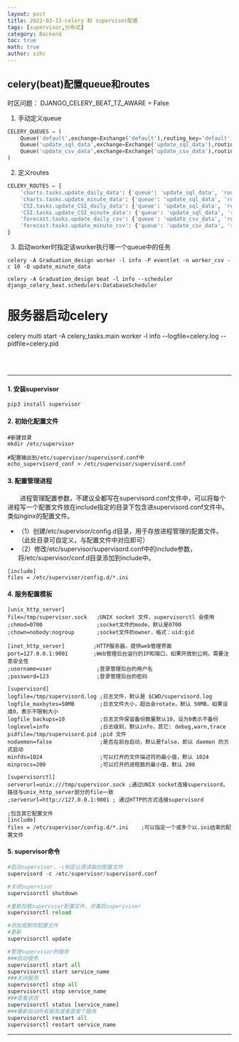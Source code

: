 ```yaml
---
layout: post
title: 2022-03-13-celery 和 supervisor配置 
tags: [supervisor,分布式]
category: Backend
toc: true
math: true
author: zzhc
---
```


## celery(beat)配置queue和routes

时区问题：
DJANGO_CELERY_BEAT_TZ_AWARE = False
1. 手动定义queue


```python
CELERY_QUEUES = (
    Queue('default',exchange=Exchange('default'),routing_key='default'),
    Queue('update_sql_data',exchange=Exchange('update_sql_data'),routing_key='update_sql_data'),
    Queue('update_csv_data',exchange=Exchange('update_csv_data'),routing_key='update_csv_data'),
)
```


2. 定义routes



```python
CELERY_ROUTES = {
    'charts.tasks.update_daily_data': {'queue': 'update_sql_data', 'routing_key': 'update_sql_data'},
    'charts.tasks.update_minute_data': {'queue': 'update_sql_data', 'routing_key': 'update_sql_data'},
    'CSI.tasks.update_CSI_daily_data': {'queue': 'update_sql_data', 'routing_key': 'update_sql_data'},
    'CSI.tasks.update_CSI_minute_data': {'queue': 'update_sql_data', 'routing_key': 'update_sql_data'},
    'forecast.tasks.update_daily_csv': {'queue': 'update_csv_data', 'routing_key': 'update_csv_data'},
    'forecast.tasks.update_minute_csv': {'queue': 'update_csv_data', 'routing_key': 'update_csv_data'},
}
```



3. 启动worker时指定该worker执行哪一个queue中的任务
  
```shell
celery -A Graduation_design worker -l info -P eventlet -n worker_csv -c 10 -Q update_minute_data

celery -A Graduation_design beat -l info --scheduler django_celery_beat.schedulers:DatabaseScheduler
```


 # 服务器启动celery
celery multi start -A celery_tasks.main worker  -l info  --logfile=celery.log --pidfile=celery.pid


<br>
<br>

***

#### 1. 安装supervisor

```shell
pip3 install supervisor
```

#### 2. 初始化配置文件

```shell
#新建目录
mkdir /etc/supervisor

#配置输出到/etc/supervisor/supervisord.conf中
echo_supervisord_conf > /etc/supervisor/supervisord.conf 
```

#### 3. 配置管理进程
&emsp;&emsp;进程管理配置参数，不建议全都写在supervisord.conf文件中，可以将每个进程写一个配置文件放在include指定的目录下包含进supervisord.conf文件中。类似nginx的配置文件。


- （1）创建/etc/supervisor/config.d目录，用于存放进程管理的配置文件。（此处目录可自定义，与配置文件中对应即可）
- （2）修改/etc/supervisor/supervisord.conf中的include参数，将/etc/supervisor/conf.d目录添加到include中。
  
  


```shell
[include]
files = /etc/supervisor/config.d/*.ini
```


#### 4. 服务配置模板

```shell
[unix_http_server]
file=/tmp/supervisor.sock   ;UNIX socket 文件，supervisorctl 会使用
;chmod=0700                 ;socket文件的mode，默认是0700
;chown=nobody:nogroup       ;socket文件的owner，格式：uid:gid

[inet_http_server]         ;HTTP服务器，提供web管理界面
port=127.0.0.1:9001        ;Web管理后台运行的IP和端口，如果开放到公网，需要注意安全性
;username=user              ;登录管理后台的用户名
;password=123               ;登录管理后台的密码

[supervisord]
logfile=/tmp/supervisord.log ;日志文件，默认是 $CWD/supervisord.log
logfile_maxbytes=50MB        ;日志文件大小，超出会rotate，默认 50MB，如果设成0，表示不限制大小
logfile_backups=10           ;日志文件保留备份数量默认10，设为0表示不备份
loglevel=info                ;日志级别，默认info，其它: debug,warn,trace
pidfile=/tmp/supervisord.pid ;pid 文件
nodaemon=false               ;是否在前台启动，默认是false，即以 daemon 的方式启动
minfds=1024                  ;可以打开的文件描述符的最小值，默认 1024
minprocs=200                 ;可以打开的进程数的最小值，默认 200

[supervisorctl]
serverurl=unix:///tmp/supervisor.sock ;通过UNIX socket连接supervisord，路径与unix_http_server部分的file一致
;serverurl=http://127.0.0.1:9001 ; 通过HTTP的方式连接supervisord

;包含其它配置文件
[include]
files = /etc/supervisor/config.d/*.ini    ;可以指定一个或多个以.ini结束的配置文件
```

#### 5. supervisor命令
```python
#启动supervisor，-c制定让其读取的配置文件
supervisord -c /etc/supervisor/supervisord.conf

#关闭supervisor
supervisorctl shutdown

#重新加载supervisor配置文件，并重启superivisor
supervisorctl reload

#添加或删除配置文件 
#更新
supervisorctl update

#管理supervisor的服务
###启动服务
supervisorctl start all
supervisorctl start service_name
###关闭服务
supervisorctl stop all
supervisorctl stop service_name
###查看状态
supervisorctl status [service_name]
###重新启动所有服务或者是某个服务
supervisorctl restart all
supervisorctl restart service_name
```

***

<br>
<br>